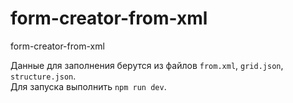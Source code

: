 # form-creator-from-xml
form-creator-from-xml

Данные для заполнения берутся из файлов `from.xml`, `grid.json`, `structure.json`.  
Для запуска выполнить `npm run dev`.
